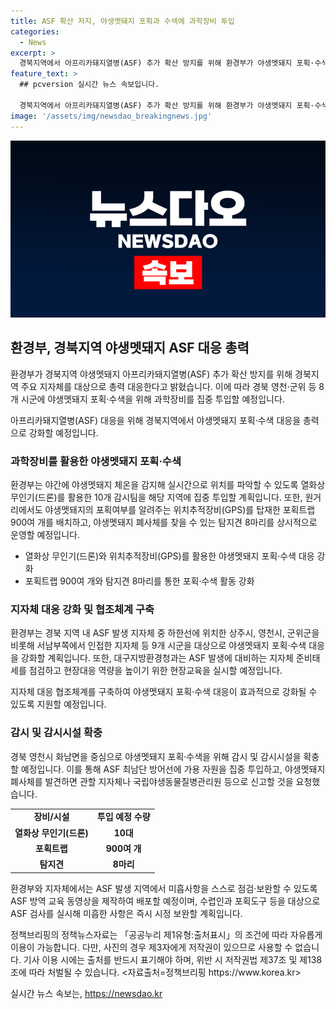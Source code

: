```yaml
---
title: ASF 확산 저지, 야생멧돼지 포획과 수색에 과학장비 투입
categories:
  - News
excerpt: >
  경북지역에서 아프리카돼지열병(ASF) 추가 확산 방지를 위해 환경부가 야생멧돼지 포획·수색에 총력을 기울이고 있습니다. 야생멧돼지 체온을 감지해 위치를 파악하는 열화상 무인기와 GPS를 탑재한 포획트랩을 활용하여 대규모 포획작업을 추진하고, 화남면의 돼지 사육농장 출입을 통제하여 방역을 강화하고 있습니다. ASF 발생으로 확산 우려가 있는 상황에서, 환경부는 지자체들의 대응을 강화하고 ASF 방역 교육 동영상을 제작하여 배포할 계획입니다. 김태오 환경부 자연보전국장은 최남단 방어선에 가용 자원을 집중 투입하고 야생멧돼지 폐사체 발견 시 신고를 요청했습니다. (출처: 정책브리핑) (자료출처=정책브리핑 www.korea.kr)
feature_text: >
  ## pcversion 실시간 뉴스 속보입니다.

  경북지역에서 아프리카돼지열병(ASF) 추가 확산 방지를 위해 환경부가 야생멧돼지 포획·수색에 총력을 기울이고 있습니다. 야생멧돼지 체온을 감지해 위치를 파악하는 열화상 무인기와 GPS를 탑재한 포획트랩을 활용하여 대규모 포획작업을 추진하고, 화남면의 돼지 사육농장 출입을 통제하여 방역을 강화하고 있습니다. ASF 발생으로 확산 우려가 있는 상황에서, 환경부는 지자체들의 대응을 강화하고 ASF 방역 교육 동영상을 제작하여 배포할 계획입니다. 김태오 환경부 자연보전국장은 최남단 방어선에 가용 자원을 집중 투입하고 야생멧돼지 폐사체 발견 시 신고를 요청했습니다. (출처: 정책브리핑) (자료출처=정책브리핑 www.korea.kr)
image: '/assets/img/newsdao_breakingnews.jpg'
---
```


<p><img src="/assets/img/newsdao_breakingnews.jpg" alt="pcversion 속보" /></p>

<h2 data-ke-size="size26">환경부, 경북지역 야생멧돼지 ASF 대응 총력</h2>

<p>환경부가 경북지역 야생멧돼지 아프리카돼지열병(ASF) 추가 확산 방지를 위해 경북지역 주요 지자체를 대상으로 총력 대응한다고 밝혔습니다. 이에 따라 경북 영천·군위 등 8개 시군에 야생멧돼지 포획·수색을 위해 과학장비를 집중 투입할 예정입니다.</p>

<p data-ke-size="size16">아프리카돼지열병(ASF) 대응을 위해 경북지역에서 야생멧돼지 포획·수색 대응을 총력으로 강화할 예정입니다.</p>

<h3 data-ke-size="size24">과학장비를 활용한 야생멧돼지 포획·수색</h3>

<p>환경부는 야간에 야생멧돼지 체온을 감지해 실시간으로 위치를 파악할 수 있도록 열화상 무인기(드론)를 활용한 10개 감시팀을 해당 지역에 집중 투입할 계획입니다. 또한, 원거리에서도 야생멧돼지의 포획여부를 알려주는 위치추적장비(GPS)를 탑재한 포획트랩 900여 개를 배치하고, 야생멧돼지 폐사체를 찾을 수 있는 탐지견 8마리를 상시적으로 운영할 예정입니다.</p>

<ul>
  <li>열화상 무인기(드론)와 위치추적장비(GPS)를 활용한 야생멧돼지 포획·수색 대응 강화</li>
  <li>포획트랩 900여 개와 탐지견 8마리를 통한 포획·수색 활동 강화</li>
</ul>

<h3 data-ke-size="size24">지자체 대응 강화 및 협조체계 구축</h3>

<p>환경부는 경북 지역 내 ASF 발생 지자체 중 하한선에 위치한 상주시, 영천시, 군위군을 비롯해 서남부쪽에서 인접한 지자체 등 9개 시군을 대상으로 야생멧돼지 포획·수색 대응을 강화할 계획입니다. 또한, 대구지방환경청과는 ASF 발생에 대비하는 지자체 준비태세를 점검하고 현장대응 역량을 높이기 위한 현장교육을 실시할 예정입니다.</p>

<p data-ke-size="size16">지자체 대응 협조체계를 구축하여 야생멧돼지 포획·수색 대응이 효과적으로 강화될 수 있도록 지원할 예정입니다.</p>

<h3 data-ke-size="size24">감시 및 감시시설 확충</h3>

<p>경북 영천시 화남면을 중심으로 야생멧돼지 포획·수색을 위해 감시 및 감시시설을 확충할 예정입니다. 이를 통해 ASF 최남단 방어선에 가용 자원을 집중 투입하고, 야생멧돼지 폐사체를 발견하면 관할 지자체나 국립야생동물질병관리원 등으로 신고할 것을 요청했습니다.</p>

<table>
  <tr>
    <td style="text-align: center; height: 17px;"><b>장비/시설</b></td>
    <td style="text-align: center; height: 17px;"><b>투입 예정 수량</b></td>
  </tr>
  <tr>
    <td style="text-align: center; height: 17px;"><b>열화상 무인기(드론)</b></td>
    <td style="text-align: center; height: 17px;"><b>10대</b></td>
  </tr>
  <tr>
    <td style="text-align: center; height: 17px;"><b>포획트랩</b></td>
    <td style="text-align: center; height: 17px;"><b>900여 개</b></td>
  </tr>
  <tr>
    <td style="text-align: center; height: 17px;"><b>탐지견</b></td>
    <td style="text-align: center; height: 17px;"><b>8마리</b></td>
  </tr>
</table>

<p>환경부와 지자체에서는 ASF 발생 지역에서 미흡사항을 스스로 점검·보완할 수 있도록 ASF 방역 교육 동영상을 제작하여 배포할 예정이며, 수렵인과 포획도구 등을 대상으로 ASF 검사를 실시해 미흡한 사항은 즉시 시정 보완할 계획입니다.</p>

<p>정책브리핑의 정책뉴스자료는 「공공누리 제1유형:출처표시」의 조건에 따라 자유롭게 이용이 가능합니다. 다만, 사진의 경우 제3자에게 저작권이 있으므로 사용할 수 없습니다. 기사 이용 시에는 출처를 반드시 표기해야 하며, 위반 시 저작권법 제37조 및 제138조에 따라 처벌될 수 있습니다. &lt;자료출처=정책브리핑 https://www.korea.kr></p>
실시간 뉴스 속보는, <a href="https://newsdao.kr" rel="dofollow">https://newsdao.kr</a>


